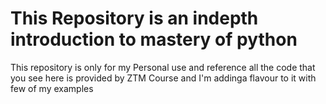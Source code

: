 # This Repository is an indepth introduction to mastery of python

This repository is only for my Personal use and reference all the code that you see here is provided by ZTM Course and I'm addinga flavour to it with few of my examples
